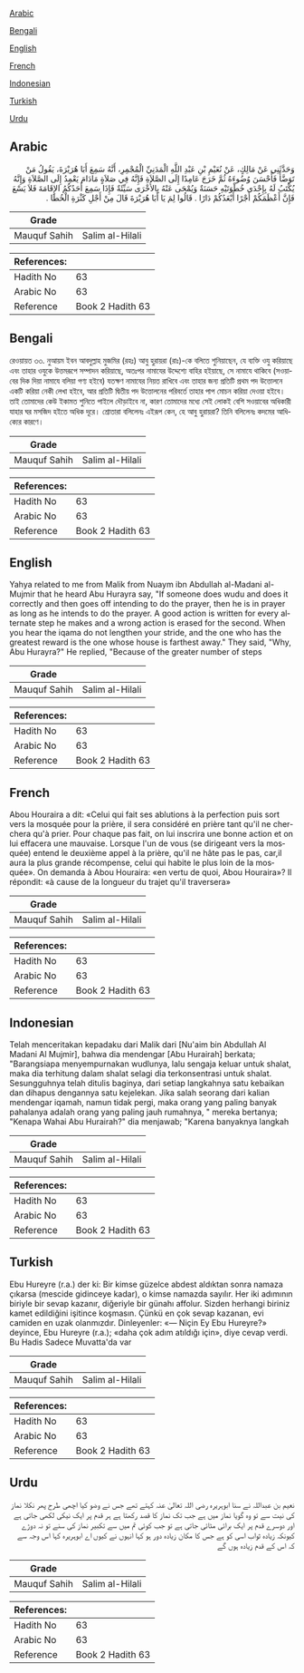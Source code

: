 [Arabic](#arabic)

[Bengali](#bengali)

[English](#english)

[French](#french)

[Indonesian](#indonesian)

[Turkish](#turkish)

[Urdu](#urdu)

## Arabic


<div dir="rtl" lang="ar" style={{fontSize:'larger',backgroundColor:'#f8f9fa',padding:20}}>
وَحَدَّثَنِي عَنْ مَالِكٍ، عَنْ نُعَيْمِ بْنِ عَبْدِ اللَّهِ الْمَدَنِيِّ الْمُجْمِرِ، أَنَّهُ سَمِعَ أَبَا هُرَيْرَةَ، يَقُولُ مَنْ تَوَضَّأَ فَأَحْسَنَ وُضُوءَهُ ثُمَّ خَرَجَ عَامِدًا إِلَى الصَّلاَةِ فَإِنَّهُ فِي صَلاَةٍ مَادَامَ يَعْمِدُ إِلَى الصَّلاَةِ وَإِنَّهُ يُكْتَبُ لَهُ بِإِحْدَى خُطْوَتَيْهِ حَسَنَةٌ وَيُمْحَى عَنْهُ بِالأُخْرَى سَيِّئَةٌ فَإِذَا سَمِعَ أَحَدُكُمُ الإِقَامَةَ فَلاَ يَسْعَ فَإِنَّ أَعْظَمَكُمْ أَجْرًا أَبْعَدُكُمْ دَارًا ‏.‏ قَالُوا لِمَ يَا أَبَا هُرَيْرَةَ قَالَ مِنْ أَجْلِ كَثْرَةِ الْخُطَا ‏.‏
</div>
<div style={{backgroundColor:'#f8f9fa',padding:20, marginBottom: 10}}><table> <thead> <tr> <th>Grade</th> <th></th> </tr> </thead> <tbody> <tr><td>Mauquf Sahih</td><td>Salim al-Hilali</td></tr></tbody></table><table> <thead> <tr> <th>References:</th> <th></th> </tr> </thead> <tbody><tr><td>Hadith No</td><td>63</td></tr><tr><td>Arabic No</td><td>63</td></tr><tr><td>Reference</td><td>Book 2 Hadith 63</td></tr></tbody></table></div>

## Bengali


<div dir="ltr" lang="bn" style={{fontSize:'larger',backgroundColor:'#f8f9fa',padding:20}}>
রেওয়ায়ত ৩৩. নুআয়ম ইবন আবদুল্লাহ মুজমির (রহঃ) আবু হুরায়রা (রাঃ)-কে বলিতে শুনিয়াছেন, যে ব্যক্তি ওযু করিয়াছে এবং তাহার ওযুকে উত্তমরূপে সম্পাদন করিয়াছে, অতঃপর নামাযের উদ্দেশ্যে বাহির হইয়াছে, সে নামাযে থাকিবে (সওয়াবের দিক দিয়া নামাযে বলিয়া গণ্য হইবে) যতক্ষণ নামাযের নিয়ত রাখিবে এবং তাহার জন্য প্রতিটি প্রথম পদ উত্তোলনে একটি করিয়া নেকী লেখা হইবে, আর প্রতিটি দ্বিতীয় পদ উত্তোলনের পরিবর্তে তাহার পাপ মোচন করিয়া দেওয়া হইবে। তাই তোমাদের কেউ ইকামত শুনিতে পাইলে দৌড়াইবে না, কারণ তোমাদের মধ্যে সেই লোকই বেশি সওয়াবের অধিকারী যাহার ঘর মসজিদ হইতে অধিক দূরে। শ্রোতারা বলিলেনঃ এইরূপ কেন, হে আবু হুরায়রা? তিনি বলিলেনঃ কদমের আধিক্যের কারণে।
</div>
<div style={{backgroundColor:'#f8f9fa',padding:20, marginBottom: 10}}><table> <thead> <tr> <th>Grade</th> <th></th> </tr> </thead> <tbody> <tr><td>Mauquf Sahih</td><td>Salim al-Hilali</td></tr></tbody></table><table> <thead> <tr> <th>References:</th> <th></th> </tr> </thead> <tbody><tr><td>Hadith No</td><td>63</td></tr><tr><td>Arabic No</td><td>63</td></tr><tr><td>Reference</td><td>Book 2 Hadith 63</td></tr></tbody></table></div>

## English


<div dir="ltr" lang="en" style={{fontSize:'larger',backgroundColor:'#f8f9fa',padding:20}}>
Yahya related to me from Malik from Nuaym ibn Abdullah al-Madani al-Mujmir that he heard Abu Hurayra say, "If someone does wudu and does it correctly and then goes off intending to do the prayer, then he is in prayer as long as he intends to do the prayer. A good action is written for every alternate step he makes and a wrong action is erased for the second. When you hear the iqama do not lengthen your stride, and the one who has the greatest reward is the one whose house is farthest away." They said, "Why, Abu Hurayra?" He replied, "Because of the greater number of steps
</div>
<div style={{backgroundColor:'#f8f9fa',padding:20, marginBottom: 10}}><table> <thead> <tr> <th>Grade</th> <th></th> </tr> </thead> <tbody> <tr><td>Mauquf Sahih</td><td>Salim al-Hilali</td></tr></tbody></table><table> <thead> <tr> <th>References:</th> <th></th> </tr> </thead> <tbody><tr><td>Hadith No</td><td>63</td></tr><tr><td>Arabic No</td><td>63</td></tr><tr><td>Reference</td><td>Book 2 Hadith 63</td></tr></tbody></table></div>

## French


<div dir="ltr" lang="fr" style={{fontSize:'larger',backgroundColor:'#f8f9fa',padding:20}}>
Abou Houraira a dit: «Celui qui fait ses ablutions à la perfection puis sort vers la mosquée pour la prière, il sera considéré en prière tant qu'il ne cherchera qu'à prier. Pour chaque pas fait, on lui inscrira une bonne action et on lui effacera une mauvaise. Lorsque l'un de vous (se dirigeant vers la mosquée) entend le deuxième appel à la prière, qu'il ne hâte pas le pas, car,il aura la plus grande récompense, celui qui habite le plus loin de la mosquée». On demanda à Abou Houraira: «en vertu de quoi, Abou Houraira»? Il répondit: «à cause de la longueur du trajet qu'il traversera»
</div>
<div style={{backgroundColor:'#f8f9fa',padding:20, marginBottom: 10}}><table> <thead> <tr> <th>Grade</th> <th></th> </tr> </thead> <tbody> <tr><td>Mauquf Sahih</td><td>Salim al-Hilali</td></tr></tbody></table><table> <thead> <tr> <th>References:</th> <th></th> </tr> </thead> <tbody><tr><td>Hadith No</td><td>63</td></tr><tr><td>Arabic No</td><td>63</td></tr><tr><td>Reference</td><td>Book 2 Hadith 63</td></tr></tbody></table></div>

## Indonesian


<div dir="ltr" lang="id" style={{fontSize:'larger',backgroundColor:'#f8f9fa',padding:20}}>
Telah menceritakan kepadaku dari Malik dari [Nu'aim bin Abdullah Al Madani Al Mujmir], bahwa dia mendengar [Abu Hurairah] berkata; "Barangsiapa menyempurnakan wudlunya, lalu sengaja keluar untuk shalat, maka dia terhitung dalam shalat selagi dia terkonsentrasi untuk shalat. Sesungguhnya telah ditulis baginya, dari setiap langkahnya satu kebaikan dan dihapus dengannya satu kejelekan. Jika salah seorang dari kalian mendengar iqamah, namun tidak pergi, maka orang yang paling banyak pahalanya adalah orang yang paling jauh rumahnya, " mereka bertanya; "Kenapa Wahai Abu Hurairah?" dia menjawab; "Karena banyaknya langkah
</div>
<div style={{backgroundColor:'#f8f9fa',padding:20, marginBottom: 10}}><table> <thead> <tr> <th>Grade</th> <th></th> </tr> </thead> <tbody> <tr><td>Mauquf Sahih</td><td>Salim al-Hilali</td></tr></tbody></table><table> <thead> <tr> <th>References:</th> <th></th> </tr> </thead> <tbody><tr><td>Hadith No</td><td>63</td></tr><tr><td>Arabic No</td><td>63</td></tr><tr><td>Reference</td><td>Book 2 Hadith 63</td></tr></tbody></table></div>

## Turkish


<div dir="ltr" lang="tr" style={{fontSize:'larger',backgroundColor:'#f8f9fa',padding:20}}>
Ebu Hureyre (r.a.) der ki: Bir kimse güzelce abdest aldıktan sonra namaza çıkarsa (mescide gidinceye kadar), o kimse namazda sayılır. Her iki adımının biriyle bir sevap kazanır, diğeriyle bir günahı affolur. Sizden herhangi biriniz kamet edildiğini işitince koşmasın. Çünkü en çok sevap kazanan, evi camiden en uzak olanmızdır. Dinleyenler: «— Niçin Ey Ebu Hureyre?» deyince, Ebu Hureyre (r.a.); «daha çok adım atıldığı için», diye cevap verdi. Bu Hadis Sadece Muvatta'da var
</div>
<div style={{backgroundColor:'#f8f9fa',padding:20, marginBottom: 10}}><table> <thead> <tr> <th>Grade</th> <th></th> </tr> </thead> <tbody> <tr><td>Mauquf Sahih</td><td>Salim al-Hilali</td></tr></tbody></table><table> <thead> <tr> <th>References:</th> <th></th> </tr> </thead> <tbody><tr><td>Hadith No</td><td>63</td></tr><tr><td>Arabic No</td><td>63</td></tr><tr><td>Reference</td><td>Book 2 Hadith 63</td></tr></tbody></table></div>

## Urdu


<div dir="rtl" lang="ur" style={{fontSize:'larger',backgroundColor:'#f8f9fa',padding:20}}>
نعیم بن عبداللہ نے سنا ابوہریرہ رضی اللہ تعالیٰ عنہ کہتے تھے جس نے وضو کیا اچھی طرح پھر نکلا نماز کی نیت سے تو وہ گویا نماز میں ہے جب تک نماز کا قصد رکھتا ہے ہر قدم پر ایک نیکی لکھی جاتی ہے اور دوسرے قدم پر ایک برائی مٹائی جاتی ہے تو جب کوئی تم میں سے تکبیر نماز کی سنے تو نہ دوڑے کیونکہ زیادہ ثواب اسی کو ہے جس کا مکان زیادہ دور ہو کہا انہوں نے کیوں اے ابوہریرہ کہا اس وجہ سے کہ اس کے قدم زیادہ ہوں گے
</div>
<div style={{backgroundColor:'#f8f9fa',padding:20, marginBottom: 10}}><table> <thead> <tr> <th>Grade</th> <th></th> </tr> </thead> <tbody> <tr><td>Mauquf Sahih</td><td>Salim al-Hilali</td></tr></tbody></table><table> <thead> <tr> <th>References:</th> <th></th> </tr> </thead> <tbody><tr><td>Hadith No</td><td>63</td></tr><tr><td>Arabic No</td><td>63</td></tr><tr><td>Reference</td><td>Book 2 Hadith 63</td></tr></tbody></table></div>